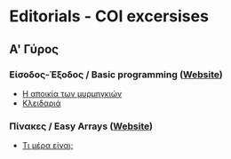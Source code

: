 # Editorials - COI excersises

## Α' Γύρος
### Είσοδος-Έξοδος / Basic programming ([Website](https://www.hackerrank.com/basic-programming))
- [Η αποικία των μυρμηγκιών](https://github.com/mariza-cy/Editorials/blob/main/COI%20exercises/Basic%20Programming/%CE%97%20%CE%B1%CF%80%CE%BF%CE%B9%CE%BA%CE%AF%CE%B1%20%CF%84%CF%89%CE%BD%20%CE%BC%CF%85%CF%81%CE%BC%CE%B7%CE%B3%CE%BA%CE%B9%CF%8E%CE%BD.md)
- [Κλειδαριά](https://github.com/mariza-cy/Editorials/blob/main/COI%20exercises/Basic%20Programming/%CE%9A%CE%BB%CE%B5%CE%B9%CE%B4%CE%B1%CF%81%CE%B9%CE%AC.md)

### Πίνακες / Easy Arrays ([Website](https://www.hackerrank.com/easy-arrays))
- [Τι μέρα είναι;](https://github.com/mariza-cy/Editorials/blob/main/COI%20exercises/Easy%20Arrays/%CE%A4%CE%B9%20%CE%BC%CE%AD%CF%81%CE%B1%20%CE%B5%CE%AF%CE%BD%CE%B1%CE%B9%3B.md)
